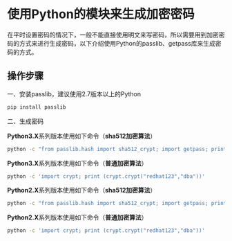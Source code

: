 # 使用Python的模块来生成加密密码

在平时设置密码的情况下，一般不能直接使用明文来写密码，所以需要用到加密密码的方式来进行生成密码，以下介绍使用Python的passlib、getpass库来生成密码的方式。

## 操作步骤

一、安装passlib，建议使用2.7版本以上的Python

```bash
pip install passlib
```

二、生成密码

**Python3.X**系列版本使用如下命令（**sha512加密算法**）

```bash
python -c "from passlib.hash import sha512_crypt; import getpass; print (sha512_crypt.encrypt(getpass.getpass()))"
```

**Python3.X**系列版本使用如下命令（**普通加密算法**）

```bash
python -c 'import crypt; print (crypt.crypt("redhat123","dba"))'
```

**Python2.X**系列版本使用如下命令（**sha512加密算法**）

```bash
python -c "from passlib.hash import sha512_crypt; import getpass; print sha512_crypt.encrypt(getpass.getpass())"
```

**Python2.X**系列版本使用如下命令（**普通加密算法**）

```bash
python -c 'import crypt; print (crypt.crypt("redhat123","dba"))'
```